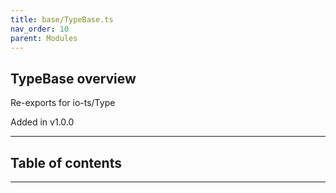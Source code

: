 ```yaml
---
title: base/TypeBase.ts
nav_order: 10
parent: Modules
---
```


## TypeBase overview

Re-exports for io-ts/Type

Added in v1.0.0

---

<h2 class="text-delta">Table of contents</h2>

---
